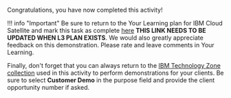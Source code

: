 Congratulations, you have now completed this activity!

!!! info "Important"
    Be sure to return to the Your Learning plan for IBM Cloud Satellite and mark this task as complete <a href="https://yourlearning.ibm.com/activity/PLAN-37F924EAF756" target="_blank">here</a> **THIS LINK NEEDS TO BE UPDATED WHEN L3 PLAN EXISTS**. We would also greatly appreciate feedback on this demonstration. Please rate and leave comments in Your Learning.

Finally, don't forget that you can always return to the <a href="https://techzone.ibm.com/collection/se-l3-ibm-cloud-satellite" target="_blank">IBM Technology Zone collection</a> used in this activity to perform demonstrations for your clients.  Be sure to select **Customer Demo** in the purpose field and provide the client opportunity number if asked.
